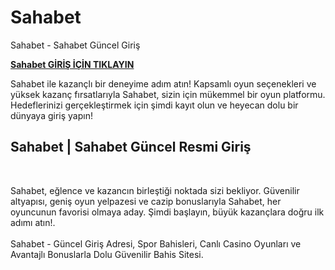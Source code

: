 # Sahabet
Sahabet - Sahabet Güncel Giriş

<b><a href="https://tls.tc/OYzBy" > Sahabet GİRİŞ İÇİN TIKLAYIN</a></b><br>


Sahabet ile kazançlı bir deneyime adım atın! Kapsamlı oyun seçenekleri ve yüksek kazanç fırsatlarıyla Sahabet, sizin için mükemmel bir oyun platformu. Hedeflerinizi gerçekleştirmek için şimdi kayıt olun ve heyecan dolu bir dünyaya giriş yapın!

<h2>Sahabet | Sahabet Güncel Resmi Giriş</h2><br>


Sahabet, eğlence ve kazancın birleştiği noktada sizi bekliyor. Güvenilir altyapısı, geniş oyun yelpazesi ve cazip bonuslarıyla Sahabet, her oyuncunun favorisi olmaya aday. Şimdi başlayın, büyük kazançlara doğru ilk adımı atın!.<br><br>
Sahabet - Güncel Giriş Adresi, Spor Bahisleri, Canlı Casino Oyunları ve Avantajlı Bonuslarla Dolu Güvenilir Bahis Sitesi.
